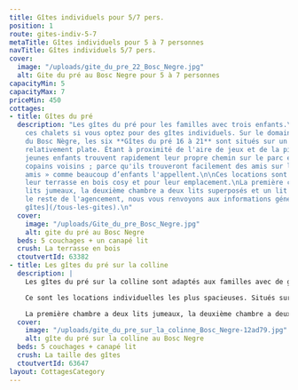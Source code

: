 ```yaml
---
title: Gîtes individuels pour 5/7 pers.
position: 1
route: gites-indiv-5-7
metaTitle: Gîtes individuels pour 5 à 7 personnes
navTitle: Gîtes individuels 5/7 pers.
cover:
  image: "/uploads/gite_du_pre_22_Bosc_Negre.jpg"
  alt: Gite du pré au Bosc Negre pour 5 à 7 personnes
capacityMin: 5
capacityMax: 7
priceMin: 450
cottages:
- title: Gîtes du pré
  description: "Les gîtes du pré pour les familles avec trois enfants.\n\nChoisissez
    ces chalets si vous optez pour des gîtes individuels. Sur le domaine vallonné
    du Bosc Nègre, les six **Gîtes du pré 16 à 21** sont situés sur un partie du terrain
    relativement plate. Étant à proximité de l'aire de jeux et de la piscine, les
    jeunes enfants trouvent rapidement leur propre chemin sur le parc et vers leurs
    copains voisins ; parce qu'ils trouveront facilement des amis sur le « parc des
    amis » comme beaucoup d’enfants l'appellent.\n\nCes locations sont en vogue pour
    leur terrasse en bois cosy et pour leur emplacement.\nLa première chambre a deux
    lits jumeaux, la deuxième chambre a deux lits superposés et un lit simple. \nPour
    le reste de l'agencement, nous vous renvoyons aux informations générales [des
    gîtes](/tous-les-gites).\n"
  cover:
    image: "/uploads/Gite_du_pre_Bosc_Negre.jpg"
    alt: gite du pré au Bosc Negre
  beds: 5 couchages + un canapé lit
  crush: La terrasse en bois
  ctoutvertId: 63382
- title: Les gîtes du pré sur la colline
  description: |
    Les gîtes du pré sur la colline sont adaptés aux familles avec de grands enfants.

    Ce sont les locations individuelles les plus spacieuses. Situés sur une colline en face de la piscine avec une vue sur la vallée du domaine, les 4 **gîtes du pré n ° 22 à 25** sont destinés aux familles dont les enfants sont autonomes et indépendants. C’est génial d'avoir des activités pour les enfants pendant que vous pouvez rester au calme, n’est-ce pas ? Le N ° 25 est adapté aux personnes en fauteuil roulant, la salle de bain dispose d'une douche à l'italienne et des toilettes surélevés.

    La première chambre a deux lits jumeaux, la deuxième chambre a deux lits superposés et un lit simple. Pour le reste de l'agencement, nous vous renvoyons aux informations générales [des gîtes](/tous-les-gites).
  cover:
    image: "/uploads/gite_du_pre_sur_la_colinne_Bosc_Negre-12ad79.jpg"
    alt: gîte du pré sur la colline au Bosc Negre
  beds: 5 couchages + canapé lit
  crush: La taille des gîtes
  ctoutvertId: 63647
layout: CottagesCategory
---
```


